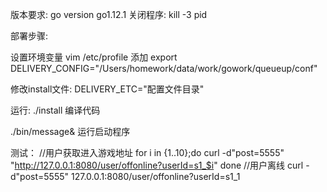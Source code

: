 版本要求: go version go1.12.1
关闭程序: kill -3 pid

部署步骤:

设置环境变量
vim /etc/profile
添加
export DELIVERY_CONFIG="/Users/homework/data/work/gowork/queueup/conf"

修改install文件:
DELIVERY_ETC="配置文件目录"

运行:
./install 编译代码

./bin/message& 运行启动程序


测试：
    //用户获取进入游戏地址
    for i in {1..10};do 
        curl -d"post=5555" "http://127.0.0.1:8080/user/offonline?userId=s1_$i"
    done
    //用户离线
    curl -d"post=5555" 127.0.0.1:8080/user/offonline?userId=s1_1

